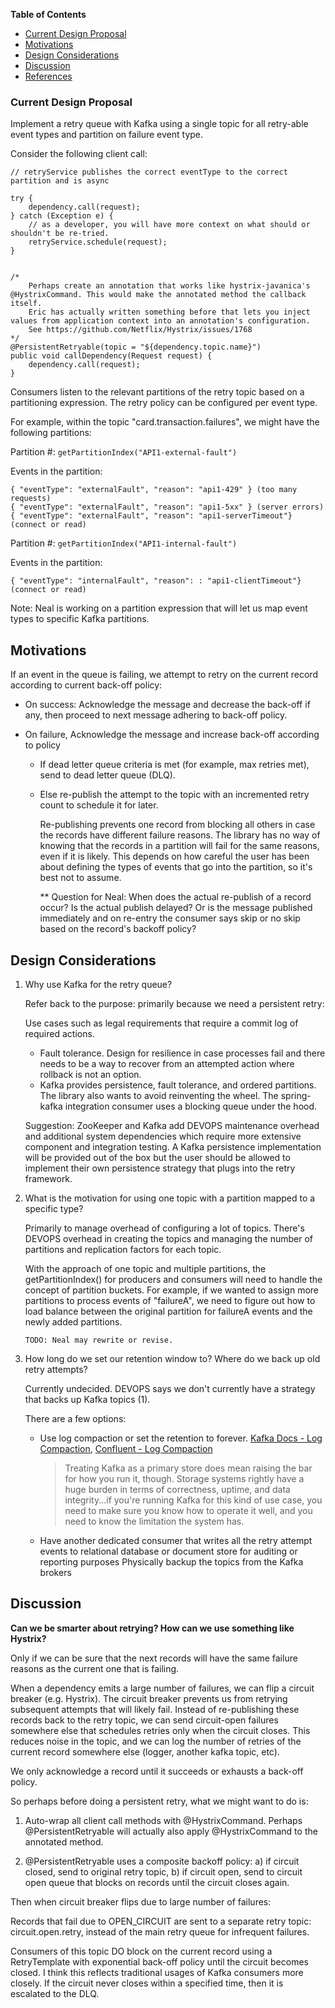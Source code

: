 <!-- START doctoc generated TOC please keep comment here to allow auto update -->
<!-- DON'T EDIT THIS SECTION, INSTEAD RE-RUN doctoc TO UPDATE -->
**Table of Contents** 

- [Current Design Proposal](#current-design-proposal)
- [Motivations](#motivations)
- [Design Considerations](#design-considerations)
- [Discussion](#discussion)
- [References](#references)

<!-- END doctoc generated TOC please keep comment here to allow auto update -->


### Current Design Proposal
Implement a retry queue with Kafka using a single topic for all retry-able event types and partition on failure event type. 

Consider the following client call:

```
// retryService publishes the correct eventType to the correct partition and is async

try {
    dependency.call(request);
} catch (Exception e) {
    // as a developer, you will have more context on what should or shouldn't be re-tried.
    retryService.schedule(request);
}


/*
    Perhaps create an annotation that works like hystrix-javanica's @HystrixCommand. This would make the annotated method the callback itself.
    Eric has actually written something before that lets you inject values from application context into an annotation's configuration.
    See https://github.com/Netflix/Hystrix/issues/1768
*/
@PersistentRetryable(topic = "${dependency.topic.name}")
public void callDependency(Request request) {
    dependency.call(request);
}
```

Consumers listen to the relevant partitions of the retry topic based on a partitioning expression. 
The retry policy can be configured per event type.

For example, within the topic "card.transaction.failures", we might have the following partitions:

Partition #: `getPartitionIndex("API1-external-fault")`

Events in the partition:

    { "eventType": "externalFault", "reason": "api1-429" } (too many requests)
    { "eventType": "externalFault", "reason": "api1-5xx" } (server errors)
    { "eventType": "externalFault", "reason": "api1-serverTimeout"} (connect or read)


Partition #: `getPartitionIndex("API1-internal-fault")`

Events in the partition:

    { "eventType": "internalFault", "reason": : "api1-clientTimeout"} (connect or read)

Note: Neal is working on a partition expression that will let us map event types to specific Kafka partitions.

## Motivations
If an event in the queue is failing, we attempt to retry on the current record according to current back-off policy:

- On success: Acknowledge the message and decrease the back-off if any, then proceed to next message 
adhering to back-off policy.

- On failure, Acknowledge the message and increase back-off according to policy
  - If dead letter queue criteria is met (for example, max retries met), send to dead letter queue (DLQ).
  - Else re-publish the attempt to the topic with an incremented retry count to schedule it for later.
    
    Re-publishing prevents one record from blocking all others in case the records have different failure
    reasons. The library has no way of knowing that the records in a partition will fail for the same reasons,
    even if it is likely. This depends on how careful the user has been about defining the types of events
    that go into the partition, so it's best not to assume.
    
    ** Question for Neal: When does the actual re-publish of a record occur? Is the actual publish delayed?
    Or is the message published immediately and on re-entry the consumer says skip or no skip based on the
    record's backoff policy?

## Design Considerations
1) Why use Kafka for the retry queue?

    Refer back to the purpose: primarily because we need a persistent retry:
    
    Use cases such as legal requirements that require a commit log of required actions.
    - Fault tolerance. Design for resilience in case processes fail and there needs to be a way to recover from an attempted action where rollback is not an option.
    - Kafka provides persistence, fault tolerance, and ordered partitions. The library also wants to avoid reinventing the wheel. The spring-kafka integration consumer uses a blocking queue under the hood.

    Suggestion:
    ZooKeeper and Kafka add DEVOPS maintenance overhead and additional system dependencies which require 
    more extensive component and integration testing. A Kafka persistence implementation will be provided
    out of the box but the user should be allowed to implement their own persistence strategy that plugs
    into the retry framework.

2) What is the motivation for using one topic with a partition mapped to a specific type?

    Primarily to manage overhead of configuring a lot of topics. There's DEVOPS overhead in creating the 
    topics and managing the number of partitions and replication factors for each topic.
    
    With the approach of one topic and multiple partitions, the getPartitionIndex() for producers and consumers will need to handle the concept of partition buckets. For example, if we wanted to assign more partitions to process events of "failureA", we need to figure out how to load balance between the original partition for failureA events and the newly added partitions.
    
    `TODO: Neal may rewrite or revise.`

3) How long do we set our retention window to? Where do we back up old retry attempts?

    Currently undecided. DEVOPS says we don't currently have a strategy that backs up Kafka topics (1).
    
    There are a few options:
    - Use log compaction or set the retention to forever. [Kafka Docs - Log Compaction](https://kafka.apache.org/documentation/#compaction), [Confluent - Log Compaction](https://www.confluent.io/blog/okay-store-data-apache-kafka/) 
    
      > Treating Kafka as a primary store does mean raising the bar for how you run it, though. Storage systems rightly have a huge burden in terms of correctness, uptime, and data integrity...if you're running Kafka for this kind of use case, you need to make sure you know how to operate it well, and you need to know the limitation the system has.
        
    - Have another dedicated consumer that writes all the retry attempt events to relational database or document store for auditing or reporting purposes
    Physically backup the topics from the Kafka brokers
    
## Discussion
**Can we be smarter about retrying? How can we use something like Hystrix?**

Only if we can be sure that the next records will have the same failure reasons as the current one that 
is failing.

When a dependency emits a large number of failures, we can flip a circuit breaker (e.g. Hystrix).
The circuit breaker prevents us from retrying subsequent attempts that will likely fail. 
Instead of re-publishing these records back to the retry topic, we can send circuit-open failures somewhere 
else that schedules retries only when the circuit closes. This reduces noise in the topic, and we can log the 
number of retries of the current record somewhere else (logger, another kafka topic, etc).

We only acknowledge a record until it succeeds or exhausts a back-off policy.

So perhaps before doing a persistent retry, what we might want to do is:

1) Auto-wrap all client call methods with @HystrixCommand. Perhaps @PersistentRetryable will actually 
also apply @HystrixCommand to the annotated method.

2) @PersistentRetryable uses a composite backoff policy: a) if circuit closed, send to original retry 
topic, b) if circuit open, send to circuit open queue that blocks on records until the circuit closes again.

Then when circuit breaker flips due to large number of failures:

Records that fail due to OPEN_CIRCUIT are sent to a separate retry topic: circuit.open.retry, instead 
of the main retry queue for infrequent failures.

Consumers of this topic DO block on the current record using a RetryTemplate with exponential back-off 
policy until the circuit becomes closed. I think this reflects traditional usages of Kafka consumers 
more closely. If the circuit never closes within a specified time, then it is escalated to the DLQ.

